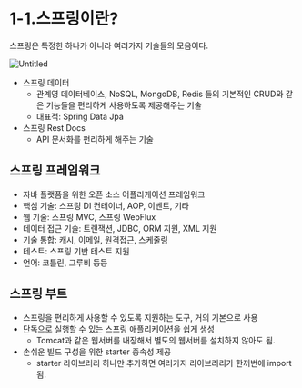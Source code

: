 # 1-1.스프링이란?

스프링은 특정한 하나가 아니라 여러가지 기술들의 모음이다. 

![Untitled](https://s3-us-west-2.amazonaws.com/secure.notion-static.com/f068ae1f-955d-44b5-8dc0-d2b8a85a9cbc/Untitled.png)

- 스프링 데이터
    - 관계영 데이터베이스, NoSQL, MongoDB, Redis 들의 기본적인 CRUD와 같은 기능들을 편리하게 사용하도록 제공해주는 기술
    - 대표적: Spring Data Jpa
- 스프링 Rest Docs
    - API 문서화를 펀리하게 해주는 기술

## 스프링 프레임워크

- 자바 플랫폼을 위한 오픈 소스 어플리케이션 프레임워크
- 핵심 기술: 스프링 DI 컨테이너, AOP, 이벤트, 기타
- 웹 기술: 스프링 MVC, 스프링 WebFlux
- 데이터 접근 기술: 트랜잭션, JDBC, ORM 지원, XML 지원
- 기술 통합: 캐시, 이메일, 원격접근, 스케줄링
- 테스트: 스프링 기반 테스트 지원
- 언어: 코틀린, 그루비 등등

## 스프링 부트

- 스프링을  편리하게 사용할 수 있도록 지원하는 도구, 거의 기본으로 사용
- 단독으로 실행할 수 있는 스프링 애플리케이션을 쉽게 생성
    - Tomcat과 같은 웹서버를 내장해서 별도의 웹서버를 설치하지 않아도 됨.
- 손쉬운 빌드 구성을 위한 starter 종속성 제공
    - starter 라이브러리 하나만 추가하면 여러가지 라이브러리가 한꺼번에 import됨.
